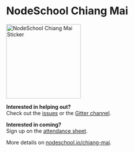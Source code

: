 # NodeSchool Chiang Mai

<img src="https://camo.githubusercontent.com/39a051947c0285ec6522c7ae64a883155542ac7d/687474703a2f2f692e696d6775722e636f6d2f735172706c63692e706e67" alt="NodeSchool Chiang Mai Sticker" width="200" height="200"/>

**Interested in helping out?**  
Check out the [issues](https://github.com/nodeschool/chiang-mai/issues) or the [Gitter channel](https://gitter.im/nodeschool/chiang-mai).

**Interested in coming?**  
Sign up on the [attendance sheet](https://github.com/nodeschool/chiang-mai/issues/6).

More details on [nodeschool.io/chiang-mai](http://nodeschool.io/chiang-mai/).
